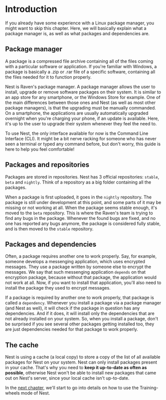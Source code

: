 # Introduction

If you already have some experience with a Linux package manager, you might want to skip this chapter. Here, we will basically explain what a package manager is, as well as what packages and dependencies are.

## Package manager

A package is a compressed file archive containing all of the files coming with a particular software or application. If you're familiar with Windows, a package is basically a .zip or .rar file of a specific software, containing all the files needed for it to function properly.

Nest is Raven's package manager. A package manager allows the user to install, upgrade or remove software packages on their system. It is similar to an app store for any smartphone, or the Windows Store for example. One of the main differences between those ones and Nest (as well as most other package managers), is that the upgrading must be manually commanded. On a smartphone, the applications are usually automatically upgraded overnight when you're charging your phone, if an update is available. Here, it's up to the user to upgrade their system whenever they feel the need to.

To use Nest, the only interface available for now is the Command Line Interface (CLI). It might be a bit nerve racking for someone who has never seen a terminal or typed any command before, but don't worry, this guide is here to help you feel comfortable!

## Packages and repositories

Packages are stored in repositories. Nest has 3 official repositories: `stable`, `beta` and `nightly`. Think of a repository as a big folder containing all the packages.

When a package is first uploaded, it goes in the `nightly` repository. The package is still under development at this point, and some parts of it may be missing or not working at all. When the package seems stable enough, it's moved to the `beta` repository. This is where the Raven's team is trying to find any bugs in the package. Whenever the found bugs are fixed, and no one has reported any bugs anymore, the package is considered fully stable, and is then moved to the `stable` repository.

## Packages and dependencies

Often, a package requires another one to work properly. Say, for example, someone develops a messenging application, which uses encrypted messages. They use a package written by someone else to encrypt the messages. We say that such messenging application `depends` on that encryption package, because without that package, the application would not work at all. Now, if you want to install that application, you'll also need to install the package they used to encrypt messages.

If a package is required by another one to work properly, that package is called a `dependency`. Whenever you install a package via a package manager (and Nest as well), it will check if the package in question has any dependencies. And if it does, it will install only the dependencies that are not already installed on your system. So, when you install a package, don't be surprised if you see several other packages getting installed too, they are just dependencies needed for that package to work properly.

## The cache

Nest is using a cache (a local copy) to store a copy of the list of all available packages for Nest on your system. Nest can only install packages present in your cache. That's why you need to **keep it up-to-date as often as possible**, otherwise Nest won't be able to install new packages that came out on Nest's server, since your local cache isn't up-to-date.

[//]: # (TODO: add link to the next chapter)
In the [next chapter](), we'll start to go into details on how to use the Training-wheels mode of Nest.